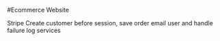 #Ecommerce Website

Stripe Create customer before session, save order email user and handle failure log services
